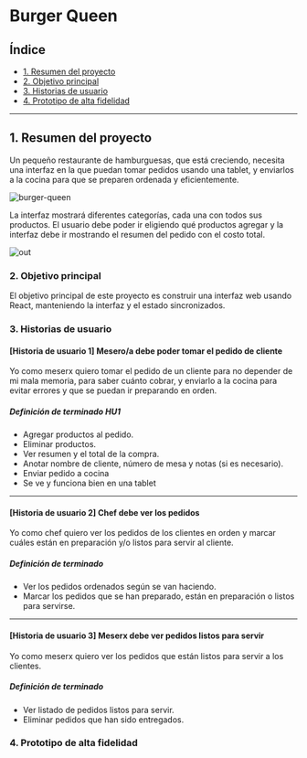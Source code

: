 # Burger Queen

## Índice

* [1. Resumen del proyecto](#2-resumen-del-proyecto)
* [2. Objetivo principal](#4-consideraciones-generales)
* [3. Historias de usuario](#5-criterios-de-aceptación-mínimos-del-proyecto)
* [4. Prototipo de alta fidelidad](#5-criterios-de-aceptación-mínimos-del-proyecto)

***

## 1. Resumen del proyecto

Un pequeño restaurante de hamburguesas, que está creciendo, necesita una
interfaz en la que puedan tomar pedidos usando una tablet, y enviarlos
a la cocina para que se preparen ordenada y eficientemente.

![burger-queen](https://user-images.githubusercontent.com/110297/42118136-996b4a52-7bc6-11e8-8a03-ada078754715.jpg)


La interfaz mostrará diferentes categorías, cada una con todos sus productos. El usuario debe poder ir eligiendo qué productos agregar y la interfaz debe ir mostrando el resumen del pedido con el costo total.

![out](https://user-images.githubusercontent.com/110297/45984241-b8b51c00-c025-11e8-8fa4-a390016bee9d.gif)

### 2. Objetivo principal

El objetivo principal de este proyecto es construir una interfaz web
usando React, manteniendo la interfaz y el estado sincronizados. 

### 3. Historias de usuario
#### [Historia de usuario 1] Mesero/a debe poder tomar el pedido de cliente

Yo como meserx quiero tomar el pedido de un cliente para no depender de mi mala
memoria, para saber cuánto cobrar, y enviarlo a la cocina para evitar errores y
que se puedan ir preparando en orden.

##### Definición de terminado HU1

* Agregar productos al pedido.
* Eliminar productos.
* Ver resumen y el total de la compra.
* Anotar nombre de cliente, número de mesa y notas (si es necesario).
* Enviar pedido a cocina
* Se ve y funciona bien en una tablet

***

#### [Historia de usuario 2] Chef debe ver los pedidos

Yo como chef quiero ver los pedidos de los clientes en orden y marcar cuáles están en preparación y/o listos para servir al cliente.

##### Definición de terminado

* Ver los pedidos ordenados según se van haciendo.
* Marcar los pedidos que se han preparado, están en preparación o listos para    servirse.

***

#### [Historia de usuario 3] Meserx debe ver pedidos listos para servir

Yo como meserx quiero ver los pedidos que están listos para servir a los clientes.

##### Definición de terminado

* Ver listado de pedidos listos para servir.
* Eliminar pedidos que han sido entregados.

### 4. Prototipo de alta fidelidad


